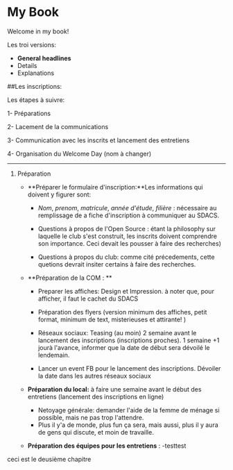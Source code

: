 # My Book

Welcome in my book!

Les troi versions:

- **General headlines**
- Details
- Explanations




##Les inscriptions:

Les étapes à suivre:

1- Préparations

2- Lacement de la communications

3- Communication avec les inscrits et lancement des entretiens

4- Organisation du Welcome Day (nom à changer)

___________________________

1. Préparation


	- **Préparer le formulaire d'inscription:**Les informations qui doivent y figurer sont:
		- *Nom*, *prenom*, *matricule*, *année d'étude*, *filière* : nécessaire au remplissage de a fiche d'inscription à communiquer au SDACS.
	
		- Questions à propos de l'Open Source : étant la philosophy sur laquelle le club s'est construit, les inscrits doivent comprendre son importance. Ceci devait les pousser à faire des recherches)
	
		-  Questions à propos du club: comme cité précedements, cette quetions devrait insiter certains à faire des recherches.
	

	- **Préparation de la COM : **
		- Preparer les affiches: Design et Impression. à noter que, pour afficher, il faut le cachet du SDACS
	
		- Préparation des flyers (version minimum des affiches, petit format, minimum de text, misterieuses et attirante! )

		- Réseaux sociaux: Teasing (au moin) 2 semaine avant le lancement des inscriptions (inscriptions proches). 1 semaine +1 jourà l'avance, informer que la date de début sera dévoilé le lendemain.

		- Lancer un event FB pour le lancement des inscriptions. Dévoiler la date dans les autres réseaux sociaux

	- **Préparation du local:** à faire une semaine avant le début des entretiens (lancement des inscriptions en ligne)
		- Netoyage générale: demander l'aide de la femme de ménage si possible, mais ne pas trop l'attendre. 
		- Plus il y'a de monde, plus fun ça sera, mais aussi, plus il y aura de gens qui discute, et moin de travaille.
		
	- **Préparation des équipes pour les entretiens** : 
		-testtest


ceci est le deusième chapitre


